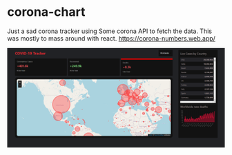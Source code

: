 # corona-chart
Just a sad corona tracker using Some corona API to fetch the data. This was mostly to mass around with react.
https://corona-numbers.web.app/


![Optional Text](./frontend/src/Capture.PNG)
